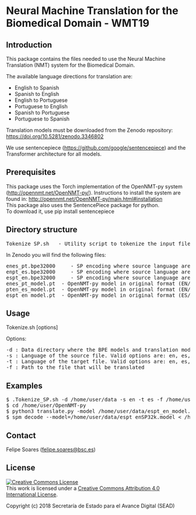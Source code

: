 # Neural Machine Translation for the Biomedical Domain - WMT19   


## Introduction

This package contains the files needed to use the Neural Machine Translation (NMT) system
for the Biomedical Domain.

The available language directions for translation are:
* English to Spanish
* Spanish to English
* English to Portuguese
* Portuguese to English
* Spanish to Portuguese
* Portuguese to Spanish

Translation models must be downloaded from the Zenodo repository: https://doi.org/10.5281/zenodo.3346802

We use sentencepiece (https://github.com/google/sentencepiece) and the Transformer architecture for all models.


## Prerequisites

This package uses the Torch implementation of the OpenNMT-py system (http://opennmt.net/OpenNMT-py/). Instructions to install the 
system are found in: http://opennmt.net/OpenNMT-py/main.html#installation  
This package also uses the SentencePiece package for python.  
To download it, use pip install sentencepiece


## Directory structure

<pre>
Tokenize_SP.sh 	 - Utility script to tokenize the input file using BPE (needed for translation)
</pre> 
In Zenodo you will find the following files:
<pre>
enes_pt.bpe32000 	 - SP encoding where source language are either EN/ES and target is PT
enpt_es.bpe32000 	 - SP encoding where source language are either EN/PT and target is ES
espt_en.bpe32000 	 - SP encoding where source language are either ES/PT and target is EN
enes_pt_model.pt  - OpenNMT-py model in original format (EN/ES) -> PT
pten_es_model.pt  - OpenNMT-py model in original format (EN/PT) -> ES
espt_en_model.pt  - OpenNMT-py model in original format (ES/PT) -> EN
</pre> 


## Usage

Tokenize.sh [options] 

Options:
<pre>
-d : Data directory where the BPE models and translation models are stored
-s : Language of the source file. Valid options are: en, es, or pt
-t : Language of the target file. Valid options are: en, es, or pt
-f : Path to the file that will be translated
</pre>


## Examples

<pre>
$ .Tokenize_SP.sh -d /home/user/data -s en -t es -f /home/user/text.txt
$ cd /home/user/OpenNMT-py
$ python3 translate.py -model /home/user/data/espt_en_model.pt -gpu 0 -src /home/user/text.txt.tok -replace_unk -output /home/user/text.translated
$ spm_decode --model=/home/user/data/espt_enSP32k.model < /home/user/text.translated> /home/user/text.translated.detokenized;
</pre>


## Contact

Felipe Soares (felipe.soares@bsc.es)


## License

<a rel="license" href="http://creativecommons.org/licenses/by/4.0/"><img alt="Creative Commons License" style="border-width:0" src="https://i.creativecommons.org/l/by/4.0/88x31.png" /></a><br />This work is licensed under a <a rel="license" href="http://creativecommons.org/licenses/by/4.0/">Creative Commons Attribution 4.0 International License</a>.

Copyright (c) 2018 Secretaría de Estado para el Avance Digital (SEAD)
